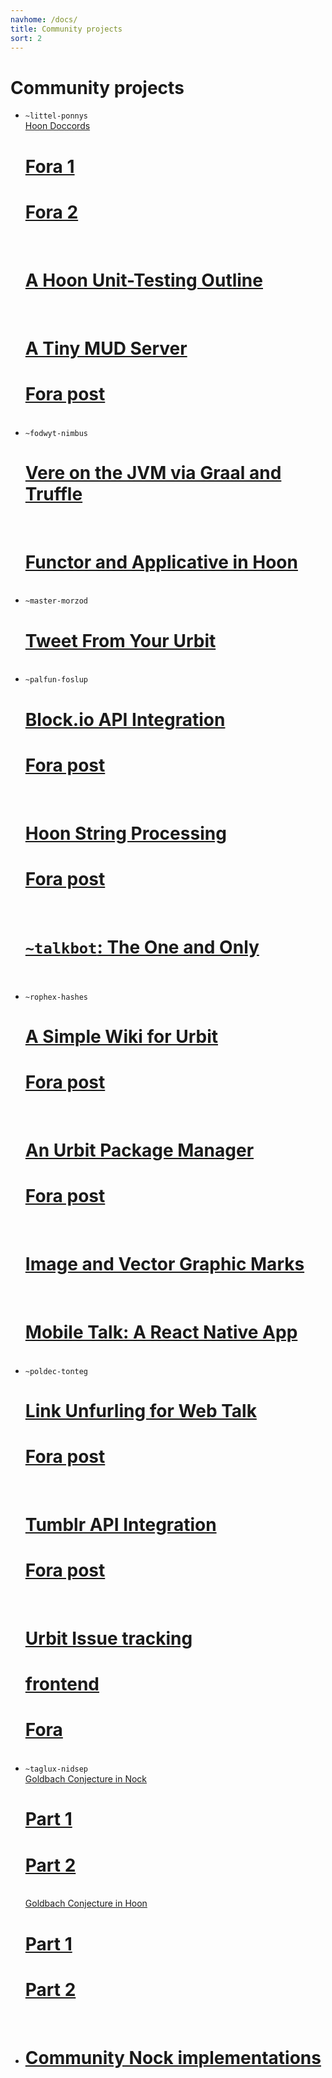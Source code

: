 ```yaml
---
navhome: /docs/
title: Community projects
sort: 2
---
```


# Community projects

<div class="row">
  <div class="col-md-8">
    <ul class="list">
      <li>
        <code>~littel-ponnys</code>
        <br />
        <a href="https://urbit.org/fora/posts/~2017.1.16..06.08.17..ae0f~">Hoon Doccords</a>
        <b> </b>
        <h1><a href="https://urbit.org/fora/posts/~2017.1.16..06.08.17..ae0f~">Fora 1</a>
        </h1>
        <b> </b>
        <h1><a href="https://urbit.org/fora/posts/~2017.4.7..06.37.22..c960~">Fora 2</a>
        </h1>
        <br />
        <h1><a href="https://urbit.org/fora/posts/~2017.3.19..19.36.37..e7b5~">A Hoon Unit-Testing Outline</a></h1>
        <br />
        <h1><a href="https://github.com/ponnys-podfer/yint">A Tiny MUD Server</a></h1>
        <b> </b>
        <h1><a href="https://urbit.org/fora/posts/~2016.11.27..01.04.25..ffcf~">Fora post</a>
        </h1>
      </li>
      <br />
      <li>
        <code>~fodwyt-nimbus</code>
        <br />
        <h1><a href="https://github.com/frodwith/jaque">Vere on the JVM via Graal and Truffle</a></h1>
        <br />
        <h1><a href="https://urbit.org/fora/posts/~2017.7.13..01.16.44..08fe~">Functor and Applicative in Hoon</a></h1>
      </li>
      <br />
      <li>
        <code>~master-morzod</code>
        <br />
        <h1><a href="https://urbit.org/fora/posts/~2017.7.21..01.15.32..44c0~">Tweet From Your Urbit</a></h1>
      </li>
      <br />
      <li>
        <code>~palfun-foslup</code>
        <br />
        <h1><a href="https://github.com/Fang-/blockio">Block.io API Integration</a></h1>
        <b> </b>
        <h1><a href="https://urbit.org/fora/posts/~2017.8.14..00.54.52..f06a~">Fora post</a>
        </h1>
        <br />
        <h1><a href="https://github.com/Fang-/urbit-string">Hoon String Processing</a></h1>
        <b> </b>
        <h1><a href="https://urbit.org/fora/posts/~2017.1.7..19.34.24..0080~">Fora post</a>
        </h1>
        <br />
        <h1><a href="https://github.com/Fang-/talkbot"><code>~talkbot</code>: The One and Only</a></h1>
        <br />
      </li>
      <br />
      <li>
        <code>~rophex-hashes</code>
        <br />
        <h1><a href="https://github.com/asssaf/urbit-wiki">A Simple Wiki for Urbit</a></h1>
        <b> </b>
        <h1><a href="https://urbit.org/fora/posts/~2017.8.1..18.56.49..f8f4~">Fora post</a>
        </h1>
        <br />
        <h1><a href="https://github.com/asssaf/urbit-package">An Urbit Package Manager</a></h1>
        <b> </b>
        <h1><a href="https://urbit.org/fora/posts/~2017.9.7..23.20.06..dc47~">Fora post</a>
        </h1>
        <br />
        <h1><a href="https://github.com/asssaf/urbit-extra-marks">Image and Vector Graphic Marks</a></h1>
        <br />
        <h1><a href="https://github.com/asssaf/urbit-mobile-talk">Mobile Talk: A React Native App</a></h1>
      </li>
      <br />
      <li>
        <code>~poldec-tonteg</code>
        <br />
        <h1><a href="https://github.com/vvisigoth/unfurl">Link Unfurling for Web Talk</a></h1>
        <b> </b>
        <h1><a href="https://urbit.org/fora/posts/~2017.9.20..22.45.02..0f8d~">Fora post</a>
        </h1>
        <br />
        <h1><a href="https://github.com/vvisigoth/tumblr-urbit-api">Tumblr API Integration</a></h1>
        <b> </b>
        <h1><a href="https://urbit.org/fora/posts/~2017.8.4..16.42.22..d7ba~">Fora post</a>
        </h1>
        <br />
        <h1><a href="https://github.com/vvisigoth/taskk">Urbit Issue tracking</a></h1>
        <b> </b>
        <h1><a href="https://github.com/vvisigoth/taskk-ui">frontend</a>
        </h1>
        <b> </b>
        <h1><a href="https://urbit.org/fora/posts/~2017.6.29..19.48.19..6a1e~">Fora</a>
        </h1>
      </li>
      <br />
      <li>
        <code>~taglux-nidsep</code>
        <br />
        <a href="https://urbit.org/fora/posts/~2017.3.12..05.37.44..7d5e~">Goldbach Conjecture in Nock</a>
        <br />
        <h1><a href="https://urbit.org/fora/posts/~2017.3.12..05.37.44..7d5e~">Part 1</a></h1>
        <b> </b>
        <h1><a href="https://urbit.org/fora/posts/~2017.3.12..07.53.29..7d94~">Part 2</a></h1>
        <br />
        <a href="https://urbit.org/fora/posts/~2017.5.26..23.35.22..9faa~">Goldbach Conjecture in Hoon</a>
        <br />
        <h1><a href="https://urbit.org/fora/posts/~2017.5.26..23.35.22..9faa~">Part 1</a></h1>
        <b> </b>
        <h1><a href="https://urbit.org/fora/posts/~2017.5.31..04.21.49..654b~">Part 2</a></h1>
      </li>
      <br />
      <li>
        <h1><a href="./nock/implementations">Community Nock implementations</a></h1>
      </li>
    </ul>
  </div>
</div>

